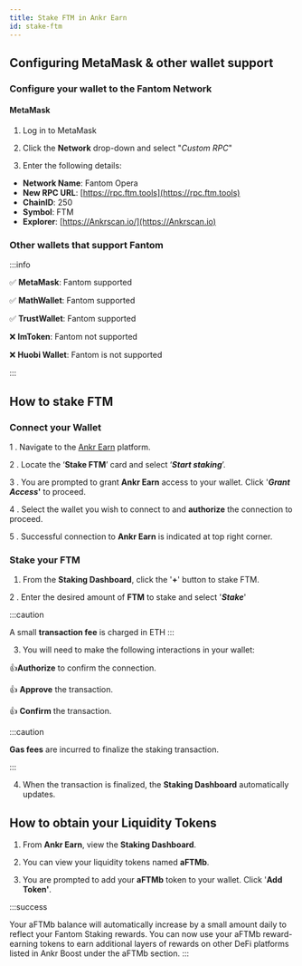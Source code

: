 ```yaml
---
title: Stake FTM in Ankr Earn
id: stake-ftm
---
```


## Configuring MetaMask & other wallet support

### Configure your wallet to the Fantom Network

#### MetaMask

1. Log in to MetaMask

2. Click the **Network** drop-down and select "*Custom RPC*"
    
3. Enter the following details:

* **Network Name**: Fantom Opera
* **New RPC URL**: [https://rpc.ftm.tools](https://rpc.ftm.tools)
* **ChainID**: 250
* **Symbol**: FTM
* **Explorer**: [https://Ankrscan.io/](https://Ankrscan.io)

### Other wallets that support Fantom

:::info

:white_check_mark: **MetaMask**: Fantom supported

:white_check_mark: **MathWallet**: Fantom supported

:white_check_mark: **TrustWallet**: Fantom supported

:x: **ImToken**: Fantom not supported

:x: **Huobi Wallet**: Fantom is not supported

:::

## How to stake FTM

### Connect your Wallet

1 . Navigate to the [Ankr Earn](https://stakefi.Ankr.com/liquid-staking/launchpad) platform. 
 
2 . Locate the ‘**Stake FTM**’ card and select ‘_**Start staking**_’.

3 . You are prompted to grant **Ankr Earn** access to your wallet. Click '_**Grant Access**_**'** to proceed.

4 . Select the wallet you wish to connect to and **authorize** the connection to proceed.

5 . Successful connection to **Ankr Earn** is indicated at top right corner.

### Stake your FTM

1. From the **Staking Dashboard**, click the '**+**' button to stake FTM.

2 . Enter the desired amount of **FTM** to stake and select '_**Stake**_'

:::caution

A small **transaction fee** is charged in ETH
:::

3. You will need to make the following interactions in your wallet:

:thumbsup:**Authorize** to confirm the connection.

:thumbsup: **Approve** the transaction.

:thumbsup: **Confirm** the transaction.

:::caution

**Gas fees** are incurred to finalize the staking transaction.

:::

4. When the transaction is finalized, the **Staking Dashboard** automatically updates.

## How to obtain your Liquidity Tokens 

1. From **Ankr Earn**, view the **Staking Dashboard**. 

2. You can view your liquidity tokens named **aFTMb**. 

3. You are prompted to add your **aFTMb** token to your wallet. Click '**Add Token'**.

:::success

Your aFTMb balance will automatically increase by a small amount daily to reflect your Fantom Staking rewards. You can now use your aFTMb reward-earning tokens to earn additional layers of rewards on other DeFi platforms listed in Ankr Boost under the aFTMb section.
:::